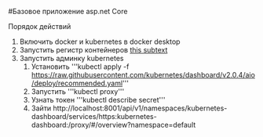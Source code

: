 #Базовое приложение asp.net Core

Порядок действий
1) Включить docker и kubernetes в docker desktop
2) Запустить регистр контейнеров [this subtext](DockerRegistry/README.md)
3) Запустить админку kubernetes
    1) Установить '''kubectl apply -f https://raw.githubusercontent.com/kubernetes/dashboard/v2.0.4/aio/deploy/recommended.yaml'''
    2) Запустить '''kubectl proxy'''
    3) Узнать токен '''kubectl describe secret'''
    4) Зайти http://localhost:8001/api/v1/namespaces/kubernetes-dashboard/services/https:kubernetes-dashboard:/proxy/#/overview?namespace=default